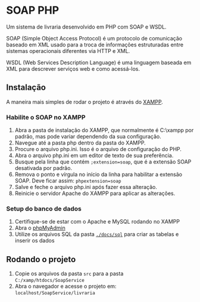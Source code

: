 # SOAP PHP

Um sistema de livraria desenvolvido em PHP com SOAP e WSDL.

SOAP (Simple Object Access Protocol) é um protocolo de comunicação baseado em
XML usado para a troca de informações estruturadas entre sistemas operacionais
diferentes via HTTP e XML.

WSDL (Web Services Description Language) é uma linguagem baseada em XML para
descrever serviços web e como acessá-los.

## Instalação

A maneira mais simples de rodar o projeto é através do
[XAMPP](https://www.apachefriends.org/download.html).

### Habilite o SOAP no XAMPP

1. Abra a pasta de instalação do XAMPP, que normalmente é C:\xampp por padrão,
   mas pode variar dependendo da sua configuração.
2. Navegue até a pasta php dentro da pasta do XAMPP.
3. Procure o arquivo php.ini. Isso é o arquivo de configuração do PHP.
4. Abra o arquivo php.ini em um editor de texto de sua preferência.
5. Busque pela linha que contém `;extension=soap`, que é a extensão SOAP
   desativada por padrão.
6. Remova o ponto e vírgula no início da linha para habilitar a extensão SOAP. Deve ficar assim: `phpextension=soap`
7. Salve e feche o arquivo php.ini após fazer essa alteração.
8. Reinicie o servidor Apache do XAMPP para aplicar as alterações.

### Setup do banco de dados

1. Certifique-se de estar com o Apache e MySQL rodando no XAMPP
2. Abra o [phpMyAdmin](http://localhost/phpmyadmin)
3. Utilize os arquivos SQL da pasta [`./docs/sql`](./docs/sql) para criar as tabelas e inserir os dados

## Rodando o projeto

1. Copie os arquivos da pasta `src` para a pasta `C:/xamp/htdocs/SoapService`
2. Abra o navegador e acesse o projeto em: `localhost/SoapService/livraria`
